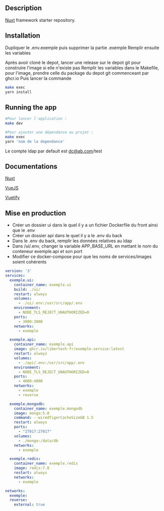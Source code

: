 ## Description

[Nuxt](https://github.com/nestjs/nest) framework starter repository.

## Installation

Dupliquer le .env.exemple puis supprimer la partie .exemple
Remplir ensuite les variables

Après avoir cloné le depot, lancer une release sur le depot git pour construire l'image si elle n'existe pas
Remplir les variables dans le Makefile, pour l'image, prendre celle du package du depot git commenceant par ghcr.io
Puis lancer la commande 

```bash
make exec
yarn install
```

## Running the app

```bash
#Pour lancer l'application :
make dev

#Pour ajouter une dépendance au projet :
make exec
yarn 'nom de la dependance'
```

Le compte ldap par default est dc@ab.com/test

## Documentations
[Nuxt](https://nuxtjs.org/docs/get-started/directory-structure#the-nuxtconfigjs-file)

[VueJS](https://vuejs.org/guide/introduction.html)

[Vuetify](https://vuetifyjs.com/en/labs/introduction/#header/)

## Mise en production

- Créer un dossier ui dans le quel il y a un fichier Dockerfile du front ainsi que le .env
- Créer un dossier api dans le quel il y a le .env du back
- Dans le .env du back, remplir les données relatives au ldap
- Dans /ui/.env, changer la variable APP_BASE_URL en mettant le nom du conteneur exemple.api et son port
- Modifier ce docker-compose pour que les noms de services/images soient cohérents 

```yml
version: '3'
services:
  exemple.ui:
    container_name: exemple.ui
    build: ./ui/
    restart: always
    volumes:
      - ./ui/.env:/usr/src/app/.env
    environment:
      - NODE_TLS_REJECT_UNAUTHORIZED=0
    ports:
      - 3000:3000
    networks:
      - exemple

  exemple.api:
    container_name: exemple.api
    image: ghcr.io/libertech-fr/exemple.service:latest
    restart: always
    volumes:
      - ./api/.env:/usr/src/app/.env
    environment:
      - NODE_TLS_REJECT_UNAUTHORIZED=0
    ports:
      - 4000:4000
    networks:
      - exemple
      - reverse

  exemple.mongodb:
    container_name: exemple.mongodb
    image: mongo:5.0
    command: --wiredTigerCacheSizeGB 1.5
    restart: always
    ports:
      - "27017:27017"
    volumes:
      - ./mongo:/data/db
    networks:
      - exemple

  exemple.redis:
    container_name: exemple.redis
    image: redis:7.0
    restart: always
    networks:
      - exemple

networks:
  exemple:
  reverse:
    external: true
```


